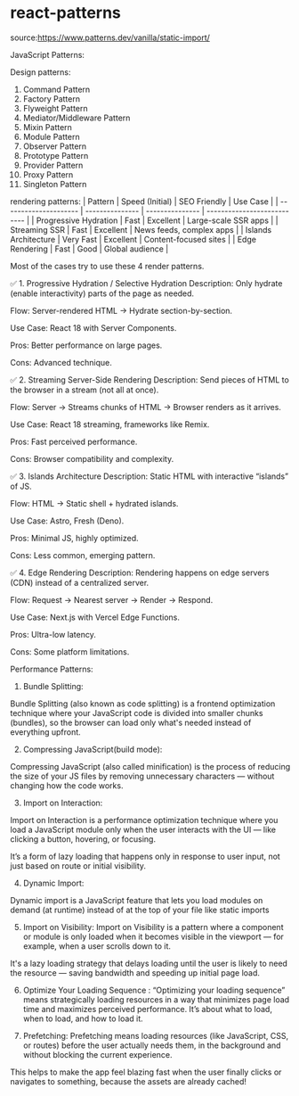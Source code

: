 # react-patterns

source:https://www.patterns.dev/vanilla/static-import/

JavaScript Patterns:

Design patterns:
  1. Command Pattern
  2. Factory Pattern
  3. Flyweight Pattern
  4. Mediator/Middleware Pattern
  5. Mixin Pattern
  6. Module Pattern
  7. Observer Pattern
  8. Prototype Pattern
  9. Provider Pattern
  10. Proxy Pattern
  11. Singleton Pattern

rendering patterns:
| Pattern               | Speed (Initial) | SEO Friendly    | Use Case                    |
| --------------------- | --------------- | --------------- | --------------------------- |
| Progressive Hydration | Fast            | Excellent       | Large-scale SSR apps        |
| Streaming SSR         | Fast            | Excellent       | News feeds, complex apps    |
| Islands Architecture  | Very Fast       | Excellent       | Content-focused sites       |
| Edge Rendering        | Fast            | Good            | Global audience             |

Most of the cases try to use these 4 render patterns.


✅ 1. Progressive Hydration / Selective Hydration
Description: Only hydrate (enable interactivity) parts of the page as needed.

Flow: Server-rendered HTML → Hydrate section-by-section.

Use Case: React 18 with Server Components.

Pros: Better performance on large pages.

Cons: Advanced technique.

✅ 2. Streaming Server-Side Rendering
Description: Send pieces of HTML to the browser in a stream (not all at once).

Flow: Server → Streams chunks of HTML → Browser renders as it arrives.

Use Case: React 18 streaming, frameworks like Remix.

Pros: Fast perceived performance.

Cons: Browser compatibility and complexity.

✅ 3. Islands Architecture
Description: Static HTML with interactive “islands” of JS.

Flow: HTML → Static shell + hydrated islands.

Use Case: Astro, Fresh (Deno).

Pros: Minimal JS, highly optimized.

Cons: Less common, emerging pattern.

✅ 4. Edge Rendering
Description: Rendering happens on edge servers (CDN) instead of a centralized server.

Flow: Request → Nearest server → Render → Respond.

Use Case: Next.js with Vercel Edge Functions.

Pros: Ultra-low latency.

Cons: Some platform limitations.


Performance Patterns:
1. Bundle Splitting:

Bundle Splitting (also known as code splitting) is a frontend optimization technique where your JavaScript code is divided into smaller chunks (bundles), so the browser can load only what's needed instead of everything upfront.

2. Compressing JavaScript(build mode):

Compressing JavaScript (also called minification) is the process of reducing the size of your JS files by removing unnecessary characters — without changing how the code works.

3. Import on Interaction:

Import on Interaction is a performance optimization technique where you load a JavaScript module only when the user interacts with the UI — like clicking a button, hovering, or focusing.

It’s a form of lazy loading that happens only in response to user input, not just based on route or initial visibility.

4. Dynamic Import:

Dynamic import is a JavaScript feature that lets you load modules on demand (at runtime) instead of at the top of your file like static imports

5.  Import on Visibility:
Import on Visibility is a pattern where a component or module is only loaded when it becomes visible in the viewport — for example, when a user scrolls down to it.

It's a lazy loading strategy that delays loading until the user is likely to need the resource — saving bandwidth and speeding up initial page load.

6. Optimize Your Loading Sequence :
“Optimizing your loading sequence” means strategically loading resources in a way that minimizes page load time and maximizes perceived performance. It’s about what to load, when to load, and how to load it.

7. Prefetching:
Prefetching means loading resources (like JavaScript, CSS, or routes) before the user actually needs them, in the background and without blocking the current experience.

This helps to make the app feel blazing fast when the user finally clicks or navigates to something, because the assets are already cached!
